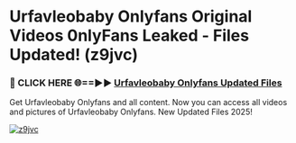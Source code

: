 # Urfavleobaby Onlyfans Original Videos 0nlyFans Leaked - Files Updated! (z9jvc)

<h3>🔴 CLICK HERE 🌐==►► <a href="https://tinyurl.com/3hn5wdd3" rel="nofollow">Urfavleobaby Onlyfans Updated Files</a></h3>

Get Urfavleobaby Onlyfans and all content. Now you can access all videos and pictures of Urfavleobaby Onlyfans. New Updated Files 2025!

[![z9jvc](https://i.imgur.com/4HnBqBT.gif)](https://tinyurl.com/3hn5wdd3)

